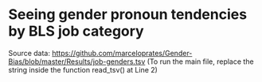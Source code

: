 # Seeing gender pronoun tendencies by BLS job category
Source data: https://github.com/marceloprates/Gender-Bias/blob/master/Results/job-genders.tsv 
(To run the main file, replace the string inside the function read_tsv() at Line 2)
